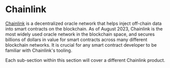 # Chainlink

[Chainlink](https://chain.link/) is a decentralized oracle network that helps inject off-chain data into smart contracts on the blockchain.
As of August 2023, Chainlink is the most widely used oracle network in the blockchain space, and secures billions of dollars in value for smart contracts across many different blockchain networks.
It is crucial for any smart contract developer to be familiar with Chainlink's tooling.

Each sub-section within this section will cover a different Chainlink product.